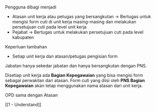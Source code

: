 Pengguna dibagi menjadi
- Atasan unit kerja atau petugas yang bersangkutan -> Bertugas untuk mengisi form cuti di unit kerja masing-masing dan melakukan persetujuan cuti pada level unit kerja
- Pejabat -> Bertugas untuk melakukan persetujuan cuti pada level kabupaten

 Keperluan tambahan
 - Setiap unit kerja dan atasan/petugas pengisian form

Jabatan hanya sekedar jabatan dan hanya bersangkutan dengan PNS.

Disetiap unit kerja ada **Bagian Kepegawaian** yang bisa mengisi form sebagai perwakilan dari atasan. Form cuti yang diisi oleh **PNS Bagian Kepegawaian** akan tetap menggunakan nama atasan dari unit kerja.

OPD sama dengan Atasan

[[1 - Understand]]

